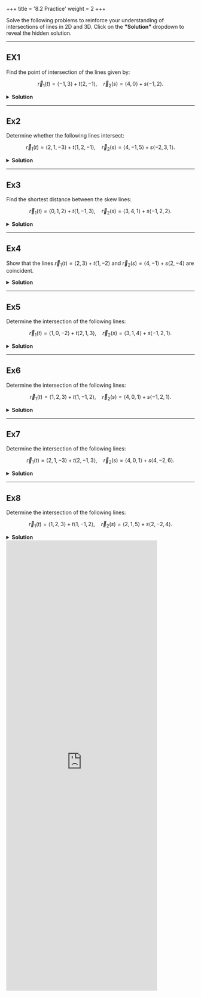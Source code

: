 +++
title = '8.2 Practice'
weight = 2
+++


Solve the following problems to reinforce your understanding of intersections of lines in 2D and 3D. Click on the **"Solution"** dropdown to reveal the hidden solution.

---

## EX1
Find the point of intersection of the lines given by:

$$
\vec{r}_1(t) = \langle -1, 3 \rangle + t\langle 2, -1 \rangle, \quad \vec{r}_2(s) = \langle 4, 0 \rangle + s\langle -1, 2 \rangle.
$$

<details>
<summary><strong id="solution-title">Solution</strong></summary>

Because the lines are not parallel; Set the parametric equations equal:

$$
x_1 = x_2, \quad y_1 = y_2
$$

From the parametric equations:

$$
-1 + 2t = 4 - s \quad \text{(1)}
$$

$$
3 - t = 0 + 2s \quad \text{(2)}
$$

- Solve equation (2) for $s$:

  $$
  s = \frac{3 - t}{2}
  $$

- Substitute $s = \frac{3 - t}{2}$ into equation (1):

  $$
  -1 + 2t = 4 - \frac{3 - t}{2}
  $$

  Multiply through by 2 to eliminate the fraction:

  $$
  -2 + 4t = 8 - (3 - t)
  $$

  Simplify:

  $$
  -2 + 4t = 8 - 3 + t
  $$

  $$
  4t - t = 5 + 2
  $$

  $$
  3t = 7 \implies t = \frac{7}{3}
  $$

- Substitute $t = \frac{7}{3}$ into $s = \frac{3 - t}{2}$:

  $$
  s = \frac{3 - \frac{7}{3}}{2} = \frac{\frac{9}{3} - \frac{7}{3}}{2} = \frac{\frac{2}{3}}{2} = \frac{1}{3}
  $$

Point of intersection:

$$
x = -1 + 2\left(\frac{7}{3}\right) = -1 + \frac{14}{3} = \frac{-3}{3} + \frac{14}{3} = \frac{11}{3}
$$

$$
y = 3 - \frac{7}{3} = \frac{9}{3} - \frac{7}{3} = \frac{2}{3}
$$

Final answer:

$$
\boxed{\left(\frac{11}{3}, \frac{2}{3}\right)}
$$
</details>

---

## Ex2
Determine whether the following lines intersect:

$$
\vec{r}_1(t) = \langle 2, 1, -3 \rangle + t\langle 1, 2, -1 \rangle, \quad \vec{r}_2(s) = \langle 4, -1, 5 \rangle + s\langle -2, 3, 1 \rangle.
$$

<details>
<summary><strong id="solution-title">Solution</strong></summary>

Because the lines are not parallel; Set the parametric equations equal:

$$
x_1 = x_2, \quad y_1 = y_2, \quad z_1 = z_2
$$

From the parametric equations:

$$
2 + t = 4 - 2s \quad \text{(1)}
$$

$$
1 + 2t = -1 + 3s \quad \text{(2)}
$$

$$
-3 - t = 5 + s \quad \text{(3)}
$$

- Solve equation (1) for $t$:

  $$
  t = 4 - 2s - 2 = 2 - 2s
  $$

- Substitute $t = 2 - 2s$ into equation (2):

  $$
  1 + 2(2 - 2s) = -1 + 3s
  $$

  Simplify:

  $$
  1 + 4 - 4s = -1 + 3s
  $$

  $$
  5 - 4s = -1 + 3s
  $$

  $$
  6 = 7s \implies s = \frac{6}{7}
  $$

- Substitute $s = \frac{6}{7}$ into $t = 2 - 2s$:

  $$
  t = 2 - 2\left(\frac{6}{7}\right) = 2 - \frac{12}{7} = \frac{14}{7} - \frac{12}{7} = \frac{2}{7}
  $$

- Check equation (3) with $t = \frac{2}{7}$ and $s = \frac{6}{7}$:

  $$
  -3 - \frac{2}{7} = 5 + \frac{6}{7}
  $$

  $$
  \frac{-21}{7} - \frac{2}{7} = \frac{35}{7} + \frac{6}{7}
  $$

  $$
  \frac{-23}{7} \neq \frac{41}{7}
  $$

Since equation (3) is not satisfied, the lines do not intersect. Final answer:

$$
\boxed{\text{No solution}}
$$
</details>

---

## Ex3
Find the shortest distance between the skew lines:

$$
\vec{r}_1(t) = \langle 0, 1, 2 \rangle + t\langle 1, -1, 3 \rangle, \quad \vec{r}_2(s) = \langle 3, 4, 1 \rangle + s\langle -1, 2, 2 \rangle.
$$

<details>
<summary><strong id="solution-title">Solution</strong></summary>

The formula for the shortest distance between skew lines is:

$$
\text{Distance} = \frac{|(\vec{b}_1 - \vec{b}_2) \cdot (\vec{m}_1 \times \vec{m}_2)|}{\|\vec{m}_1 \times \vec{m}_2\|}
$$

- Points on the lines:

  $$
  \vec{b}_1 = \langle 0, 1, 2 \rangle, \quad \vec{b}_2 = \langle 3, 4, 1 \rangle
  $$

- Direction vectors:

  $$
  \vec{m}_1 = \langle 1, -1, 3 \rangle, \quad \vec{m}_2 = \langle -1, 2, 2 \rangle
  $$

- Compute $\vec{b}_1 - \vec{b}_2$:

  $$
  \vec{b}_1 - \vec{b}_2 = \langle 0 - 3, 1 - 4, 2 - 1 \rangle = \langle -3, -3, 1 \rangle
  $$

- Compute $\vec{m}_1 \times \vec{m}_2$:

  $$
  \vec{m}_1 \times \vec{m}_2 = \begin{vmatrix}
  \mathbf{i} & \mathbf{j} & \mathbf{k} \\
  1 & -1 & 3 \\
  -1 & 2 & 2
  \end{vmatrix}

  $$

  Expand the determinant:

  $$
  \vec{m}_1 \times \vec{m}_2 = \mathbf{i}((-1)(2) - (3)(2)) - \mathbf{j}((1)(2) - (3)(-1)) + \mathbf{k}((1)(2) - (-1)(-1))
  $$

  $$
  \vec{m}_1 \times \vec{m}_2 = \mathbf{i}(-2 - 6) - \mathbf{j}(2 + 3) + \mathbf{k}(2 - 1)
  $$

  $$
  \vec{m}_1 \times \vec{m}_2 = \langle -8, -5, 1 \rangle
  $$

- Compute $(\vec{b}_1 - \vec{b}_2) \cdot (\vec{m}_1 \times \vec{m}_2)$:
  
  $$
  (\vec{b}_1 - \vec{b}_2) \cdot (\vec{m}_1 \times \vec{m}_2) = \langle -3, -3, 1 \rangle \cdot \langle -8, -5, 1 \rangle
  $$
 
  $$
  = (-3)(-8) + (-3)(-5) + (1)(1) = 24 + 15 + 1 = 40
  $$

- Compute $\|\vec{m}_1 \times \vec{m}_2\|$:
  $$
  \|\vec{m}_1 \times \vec{m}_2\| = \sqrt{(-8)^2 + (-5)^2 + (1)^2} = \sqrt{64 + 25 + 1} = \sqrt{90}
  $$

- Compute the distance:
  $$
  \text{Distance} = \frac{|40|}{\sqrt{90}} = \frac{40}{\sqrt{90}} = \frac{40}{3\sqrt{10}} = \frac{4\sqrt{10}}{3}
  $$

Final answer:
$$
\boxed{\frac{4\sqrt{10}}{3} \, \text{units}}
$$
</details>

---

## Ex4
Show that the lines $\vec{r}_1(t) = \langle 2, 3 \rangle + t\langle 1, -2 \rangle$ and $\vec{r}_2(s) = \langle 4, -1 \rangle + s\langle 2, -4 \rangle$ are coincident.

<details>
<summary><strong id="solution-title">Solution</strong></summary>

- Direction vectors:

  $$
  \vec{m}_1 = \langle 1, -2 \rangle, \quad \vec{m}_2 = \langle 2, -4 \rangle
  $$

  Since the ratios of the components odf the slope vectors are all equal, the lines are parallel.

- Check if the lines share a point:
  Set $t = 0$ in $\vec{r}_1(t)$:

  $$
  \vec{r}_1(0) = \langle 2, 3 \rangle
  $$

  Set $s = 0$ in $\vec{r}_2(s)$:

  $$
  \vec{r}_2(0) = \langle 4, -1 \rangle
  $$

  The points are different, but we check if they lie on the same line:
  Parametrize $\vec{r}_2(s)$ using $\vec{r}_1(t)$:

  $$
  \langle 2, 3 \rangle + t\langle 1, -2 \rangle = \langle 4, -1 \rangle + s\langle 2, -4 \rangle
  $$

  Solve:

  $$
  2 + t = 4 + 2s, \quad 3 - 2t = -1 - 4s
  $$

  From the first equation:

  $$
  t = 2 + 2s
  $$

  Substitute into the second equation:

  $$
  3 - 2(2 + 2s) = -1 - 4s
  $$

  Simplify:

  $$
  3 - 4 - 4s = -1 - 4s
  $$

  $$
  -1 = -1
  $$

  This is always true, so the lines coincide. Final answer:

$$
\boxed{\text{Infinite solutions}}
$$

</details>

---

## Ex5
Determine the intersection of the following lines:

$$
\vec{r}_1(t) = \langle 1, 0, -2 \rangle + t\langle 2, 1, 3 \rangle, \quad \vec{r}_2(s) = \langle 3, 1, 4 \rangle + s\langle -1, 2, 1 \rangle.
$$

<details>
<summary><strong id="solution-title">Solution</strong></summary>

Set the parametric equations equal:

$$
x_1 = x_2, \quad y_1 = y_2, \quad z_1 = z_2
$$

From the parametric equations:

$$
1 + 2t = 3 - s \quad \text{(1)}
$$

$$
0 + t = 1 + 2s \quad \text{(2)}
$$

$$
-2 + 3t = 4 + s \quad \text{(3)}
$$

- Solve equation (2) for $t$:

  $$
  t = 1 + 2s
  $$

- Substitute $t = 1 + 2s$ into equation (1):

  $$
  1 + 2(1 + 2s) = 3 - s
  $$

  Simplify:

  $$
  1 + 2 + 4s = 3 - s
  $$

  $$
  3 + 4s = 3 - s
  $$

  $$
  5s = 0 \implies s = 0
  $$

- Substitute $s = 0$ into $t = 1 + 2s$:

  $$
  t = 1 + 2(0) = 1
  $$

- Check equation (3) with $t = 1$ and $s = 0$:

  $$
  -2 + 3(1) = 4 + 0
  $$

  $$
  1 = 4
  $$

  This is satisfied.

Point of intersection:

$$
x = 1 + 2(1) = 3, \quad y = 0 + 1 = 1, \quad z = -2 + 3(1) = 1
$$

Final answer:

$$
\boxed{(3, 1, 1)}
$$

</details>

---

## Ex6
Determine the intersection of the following lines:

$$
\vec{r}_1(t) = \langle 1, 2, 3 \rangle + t\langle 1, -1, 2 \rangle, \quad \vec{r}_2(s) = \langle 4, 0, 1 \rangle + s\langle -1, 2, 1 \rangle.
$$

<details>
<summary><strong id="solution-title">Solution</strong></summary>

Set the parametric equations equal:

$$
x_1 = x_2, \quad y_1 = y_2, \quad z_1 = z_2
$$

From the parametric equations:

$$
1 + t = 4 - s \quad \text{(1)}
$$

$$
2 - t = 0 + 2s \quad \text{(2)}
$$

$$
3 + 2t = 1 + s \quad \text{(3)}
$$

- Solve equation (1) for $t$:

  $$
  t = 3 - s
  $$

- Substitute $t = 3 - s$ into equation (2):

  $$
  2 - (3 - s) = 2s
  $$

  Simplify:

  $$
  2 - 3 + s = 2s
  $$

  $$
  -1 + s = 2s
  $$

  $$
  s = -1
  $$

- Substitute $s = -1$ into $t = 3 - s$:

  $$
  t = 3 - (-1) = 4
  $$

- Check equation (3) with $t = 4$ and $s = -1$:

  $$
  3 + 2(4) = 1 + (-1)
  $$

  $$
  3 + 8 = 0
  $$

  $$
  11 \neq 0
  $$

Since equation (3) is not satisfied, the lines do not intersect. To confirm they are skew, check if the direction vectors are not scalar multiples:

$$
\vec{m}_1 = \langle 1, -1, 2 \rangle, \quad \vec{m}_2 = \langle -1, 2, 1 \rangle
$$

These vectors are not scalar multiples, so the lines are skew. Final answer:

$$
\boxed{\text{No solution (skew lines)}}
$$
</details>

---

## Ex7
Determine the intersection of the following lines:

$$
\vec{r}_1(t) = \langle 2, 1, -3 \rangle + t\langle 2, -1, 3 \rangle, \quad \vec{r}_2(s) = \langle 4, 0, 1 \rangle + s\langle 4, -2, 6 \rangle.
$$

<details>
<summary><strong id="solution-title">Solution</strong></summary>

- Direction vectors:

  $$
  \vec{m}_1 = \langle 2, -1, 3 \rangle, \quad \vec{m}_2 = \langle 4, -2, 6 \rangle
  $$

  Since $\vec{m}_2 = 2\vec{m}_1$, the direction vectors are scalar multiples, so the lines are parallel.

- Check if the lines share a point:

  Set $t = 0$ in $\vec{r}_1(t)$:

  $$
  \vec{r}_1(0) = \langle 2, 1, -3 \rangle
  $$

  Set $s = 0$ in $\vec{r}_2(s)$:

  $$
  \vec{r}_2(0) = \langle 4, 0, 1 \rangle
  $$

  The points are different, so the lines are parallel but distinct. Final answer:

$$
\boxed{\text{No solution (parallel lines)}}
$$

</details>

---

## Ex8

Determine the intersection of the following lines:

$$
\vec{r}_1(t) = \langle 1, 2, 3 \rangle + t\langle 1, -1, 2 \rangle, \quad \vec{r}_2(s) = \langle 2, 1, 5 \rangle + s\langle 2, -2, 4 \rangle.
$$

<details>
<summary><strong id="solution-title">Solution</strong></summary>

- Direction vectors:

  $$
  \vec{m}_1 = \langle 1, -1, 2 \rangle, \quad \vec{m}_2 = \langle 2, -2, 4 \rangle
  $$

  Since $\vec{m}_2 = 2\vec{m}_1$, the direction vectors are scalar multiples, so the lines are parallel.

- Check if the lines share a point:
  Parametrize $\vec{r}_2(s)$ using $\vec{r}_1(t)$:

  $$
  \langle 1, 2, 3 \rangle + t\langle 1, -1, 2 \rangle = \langle 2, 1, 5 \rangle + s\langle 2, -2, 4 \rangle
  $$

  Solve:

  $$
  1 + t = 2 + 2s, \quad 2 - t = 1 - 2s, \quad 3 + 2t = 5 + 4s
  $$

  From the first equation:

  $$
  t = 1 + 2s
  $$

  Substitute into the second equation:

  $$
  2 - (1 + 2s) = 1 - 2s
  $$

  Simplify:

  $$
  1 - 2s = 1 - 2s
  $$
  This is always true, so the lines coincide. Final answer:

$$
\boxed{\text{Infinite solutions (coincident lines)}}
$$

</details>



<iframe src="https://script.google.com/macros/s/AKfycbxm4gzccLCeA8yb8OwRwZPCO2WI77TDB9Wf9JZhBC4IzyxynZA5PoRi2Lv6EkXcV8Bq2Q/exec" width="80%" height="1200px" frameborder="0" marginheight="0" marginwidth="0">Loading...</iframe>





